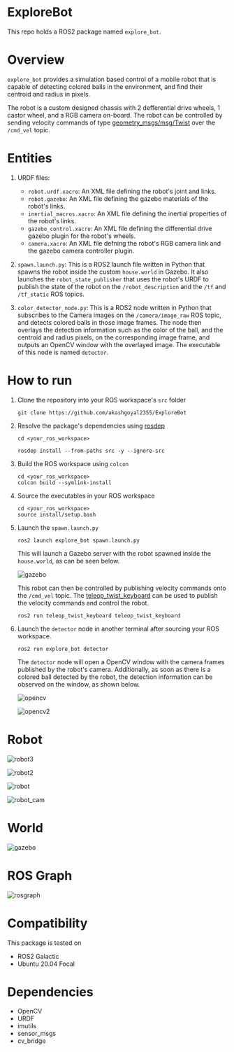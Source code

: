 # ExploreBot

This repo holds a ROS2 package named `explore_bot`.

# Overview
`explore_bot` provides a simulation based control of a mobile robot that is capable of detecting colored balls in the environment, and find their centroid and radius in pixels.

The robot is a custom designed chassis with 2 defferential drive wheels, 1 castor wheel, and a RGB camera on-board. The robot can be controlled by sending velocity commands of type [geometry_msgs/msg/Twist](https://docs.ros2.org/galactic/api/geometry_msgs/msg/Twist.html) over the `/cmd_vel` topic.

# Entities

1. URDF files:

    - `robot.urdf.xacro`: An XML file defining the robot's joint and links.
    - `robot.gazebo`: An XML file defining the gazebo materials of the robot's links.
    - `inertial_macros.xacro`: An XML file defining the inertial properties of the robot's links.
    - `gazebo_control.xacro`: An XML file defining the differential drive gazebo plugin for the robot's wheels.
    - `camera.xacro`: An XML file defning the robot's RGB camera link and the gazebo camera controller plugin.

2. `spawn.launch.py`: This is a ROS2 launch file written in Python that spawns the robot inside the custom `house.world` in Gazebo. It also launches the `robot_state_publisher` that uses the robot's URDF to publish the state of the robot on the `/robot_description` and the `/tf` and `/tf_static` ROS topics.

3. `color_detector_node.py`: This is a ROS2 node written in Python that subscribes to the Camera images on the `/camera/image_raw` ROS topic, and detects colored balls in those image frames. The node then overlays the detection information such as the color of the ball, and the centroid and radius pixels, on the corresponding image frame, and outputs an OpenCV window with the overlayed image. The executable of this node is named `detector`.

# How to run

1. Clone the repository into your ROS workspace's `src` folder

    `git clone https://github.com/akashgoyal2355/ExploreBot`

2. Resolve the package's dependencies using [rosdep](https://docs.ros.org/en/galactic/Tutorials/Intermediate/Rosdep.html)

    ```
    cd <your_ros_workspace>

    rosdep install --from-paths src -y --ignore-src
    ```

3. Build the ROS workspace using `colcon`

    ```
    cd <your_ros_workspace>
    colcon build --symlink-install
    ```
4. Source the executables in your ROS workspace

    ```
    cd <your_ros_workspace>
    source install/setup.bash
    ```

5. Launch the `spawn.launch.py`

    `ros2 launch explore_bot spawn.launch.py`

    This will launch a Gazebo server with the robot spawned inside the `house.world`, as can be seen below.
    
    ![gazebo](/attachments/gazebo2.PNG)
    
    This robot can then be controlled by publishing velocity commands onto the `/cmd_vel` topic. The [teleop_twist_keyboard](https://index.ros.org/p/teleop_twist_keyboard/github-ros2-teleop_twist_keyboard/) can be used to publish the velocity commands and control the robot.

    `ros2 run teleop_twist_keyboard teleop_twist_keyboard `

6. Launch the `detector` node in another terminal after sourcing your ROS workspace.

    `ros2 run explore_bot detector`

    The `detector` node will open a OpenCV window with the camera frames published by the robot's camera. Additionally, as soon as there is a colored ball detected by the robot, the detection information can be observed on the window, as shown below.
    
    ![opencv](/attachments/red_ball_detection.PNG)
    
    ![opencv2](/attachments/green_ball_detection.PNG)

# Robot

![robot3](/attachments/robot3.PNG)

![robot2](/attachments/robot2.PNG)

![robot](/attachments/robot.PNG)

![robot_cam](/attachments/robot_cam.PNG)

# World

![gazebo](/attachments/gazebo.PNG)

# ROS Graph

![rosgraph](/attachments/rosgraph.png)

# Compatibility
This package is tested on

- ROS2 Galactic
- Ubuntu 20.04 Focal

# Dependencies

- OpenCV
- URDF
- imutils
- sensor_msgs
- cv_bridge
